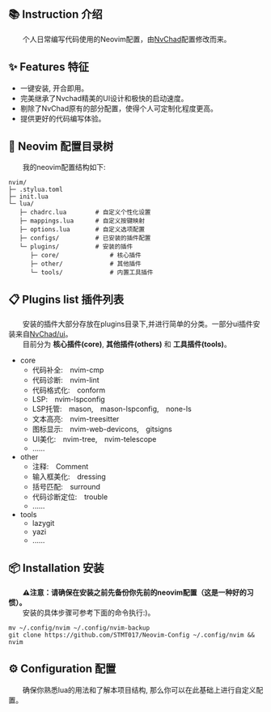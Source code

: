 ## 📚️ Instruction 介绍

&emsp;&emsp;个人日常编写代码使用的Neovim配置，由[NvChad](https://github.com/NvChad/NvChad)配置修改而来。<br>

## ✨ Features 特征

- 一键安装, 开合即用。
- 完美继承了Nvchad精美的UI设计和极快的启动速度。
- 剔除了NvChad原有的部分配置，使得个人可定制化程度更高。
- 提供更好的代码编写体验。

## 🌲 Neovim 配置目录树

&emsp;&emsp;我的neovim配置结构如下:

```
nvim/
├─ .stylua.toml
├─ init.lua
└─ lua/
   ├─ chadrc.lua        # 自定义个性化设置
   ├─ mappings.lua      # 自定义按键映射
   ├─ options.lua       # 自定义选项配置
   ├─ configs/          # 已安装的插件配置
   └─ plugins/          # 安装的插件
      ├─ core/              # 核心插件
      ├─ other/             # 其他插件
      └─ tools/             # 内置工具插件
```

## 📋 Plugins list 插件列表

&emsp;&emsp;安装的插件大部分存放在plugins目录下,并进行简单的分类。一部分ui插件安装来自[NvChad/ui](https://github.com/NvChad/NvChad/blob/v2.5/lua/nvchad/plugins/ui.lua)。&emsp;<br>
&emsp;&emsp;目前分为 **核心插件(core)**, **其他插件(others)** 和 **工具插件(tools)**。

- core
  - 代码补全:&emsp;nvim-cmp
  - 代码诊断:&emsp;nvim-lint
  - 代码格式化:&emsp;conform
  - LSP:&emsp;nvim-lspconfig
  - LSP托管:&emsp;mason,&emsp;mason-lspconfig,&emsp;none-ls
  - 文本高亮:&emsp;nvim-treesitter
  - 图标显示:&emsp;nvim-web-devicons,&emsp;gitsigns
  - UI美化:&emsp;nvim-tree,&emsp;nvim-telescope
  - ......
- other
  - 注释:&emsp;Comment
  - 输入框美化:&emsp;dressing
  - 括号匹配:&emsp;surround
  - 代码诊断定位:&emsp;trouble
  - ......
- tools
  - lazygit
  - yazi
  - ......

## 📦 Installation 安装

&emsp;&emsp;**⚠️注意：请确保在安装之前先备份你先前的neovim配置（这是一种好的习惯）。** <br>
&emsp;&emsp;安装的具体步骤可参考下面的命令执行:)。

```git
mv ~/.config/nvim ~/.config/nvim-backup
git clone https://github.com/STMT017/Neovim-Config ~/.config/nvim && nvim
```

## ⚙️ Configuration 配置

&emsp;&emsp;确保你熟悉lua的用法和了解本项目结构, 那么你可以在此基础上进行自定义配置。
